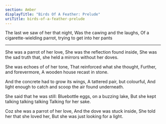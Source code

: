 ```yaml
---
section: Amber
displayTitle: "Birds Of A Feather: Prelude"
uriTitle: birds-of-a-feather-prelude
---
```


The last we saw of her that night,
Was the cawing and the laughs,
Of a cigarette-wielding parrot,
trying to get into her pants

---

She was a parrot of her love,
She was the reflection found inside,
She was the sad truth that,
she held a mirrors without her doves.

She was echoes of of her tone,
That reinforced what she thought,
Further, and forevermore,
A wooden house recast in stone.

And the concrete had to grow its wings,
A tattered pair, but colourful,
And light enough to catch and scoop
the air found underneath.

She said that he was still:
Bluebottle eggs, on a buzzing lake,
But she kept talking talking talking
Talking for her sake.

Coz she was a parrot of her love,
And the dove was stuck inside,
She told her that she loved her,
But she was just looking for a light.
